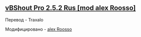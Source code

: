 [vBShout Pro 2.5.2 Rus [mod alex Roosso]](http://vbsupport.org/forum/showthread.php?t=28634)
-----------------------------------------
Перевод - Traxalo

Модифицировано - [alex Roosso](http://www.black-web.ru)
